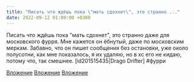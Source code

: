 ```yaml
---
title: "Писать что ждёшь пока \"мать сдохнет\", это странно ..."
date: 2022-09-12 01:09:00 +0300
---
```


Писать что ждёшь пока "мать сдохнет", это странно даже для московского фурря. Мне кажется он ёбнутый, даже по московским меркам.
Забавно, что он пишет сообщения без остановки, уже около полусотни, как мне показалось, я их удаляю, но в xc его не кидаю, потому что, так смешнее.
[id201515435|Drago Drifter]
#фурри


[Вложение](https://vk.com/photo41076938_457249021)
[Вложение](https://vk.com/photo41076938_457249039)
[Вложение](https://vk.com/photo41076938_457249042)
